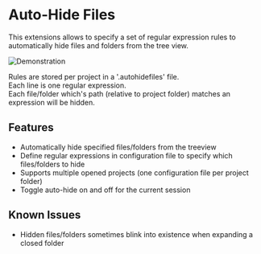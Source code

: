 # Auto-Hide Files
This extensions allows to specify a set of regular expression rules to automatically hide files and folders from the tree view.

![Demonstration](https://i.imgur.com/8XCTPKL.gif)

Rules are stored per project in a '.autohidefiles' file.<br>
Each line is one regular expression.<br>
Each file/folder which's path (relative to project folder) matches an expression will be hidden.

## Features
* Automatically hide specified files/folders from the treeview
* Define regular expressions in configuration file to specify which files/folders to hide
* Supports multiple opened projects (one configuration file per project folder)
* Toggle auto-hide on and off for the current session

## Known Issues
* Hidden files/folders sometimes blink into existence when expanding a closed folder
